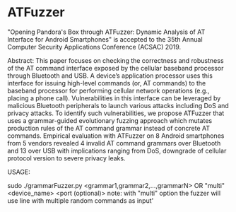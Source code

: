 # ATFuzzer
"Opening Pandora's Box through ATFuzzer: Dynamic Analysis of AT Interface for Android Smartphones" is accepted to the 35th Annual Computer Security Applications Conference (ACSAC) 2019.

Abstract: 
This paper focuses on checking the correctness and robustness of
the AT command interface exposed by the cellular baseband processor through Bluetooth and USB. A device’s application processor
uses this interface for issuing high-level commands (or, AT commands) to the baseband processor for performing cellular network
operations (e.g., placing a phone call). Vulnerabilities in this interface can be leveraged by malicious Bluetooth peripherals to launch various attacks including DoS and privacy attacks. To identify such vulnerabilities, we propose ATFuzzer that uses a grammar-guided evolutionary fuzzing approach which mutates production rules of the AT command grammar instead of concrete AT commands. Empirical evaluation with ATFuzzer on 8 Android smartphones from 5 vendors revealed 4 invalid AT command grammars over Bluetooth and 13 over USB with implications ranging from DoS, downgrade of cellular protocol version to severe privacy leaks.


USAGE:

sudo ./grammarFuzzer.py    <grammar1,grammar2,...,grammarN> OR "multi"    <device_name>    <port (optional)>
note: with "multi" option the fuzzer will use line with multiple random commands as input'
